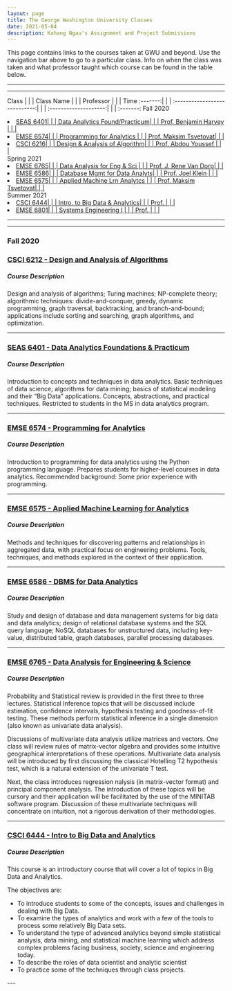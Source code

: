```yaml
---
layout: page
title: The George Washington University Classes
date: 2021-05-04
description: Kahang Ngau's Assignment and Project Submissions
---
```


This page contains links to the courses taken at GWU and beyond. Use the navigation bar above to go to a particular class. Info on when the class was taken and what professor taught which course can be found in the table below.

---
---

Class    | | | Class Name                    | | | Professor             | | | Time 
:-------:| | | :----------------------------:| | | :--------------------:| | | :-------:
Fall 2020
<li><a href="#course1">SEAS 6401| | | Data Analytics Found/Practicum| | | Prof. Benjamin Harvey | | |</a></li> 
<li><a href="#course2">EMSE 6574| | | Programming for Analytics     | | | Prof. Maksim Tsvetovat| | |</a></li> 
<li><a href="#course3">CSCI 6216| | | Design & Analysis of Algorithm| | | Prof. Abdou Youssef   | | |</a></li> 
Spring 2021
<li><a href="#course4">EMSE 6765| | | Data Analysis for Eng & Sci   | | | Prof. J. Rene Van Dorp| | |</a></li> 
<li><a href="#course5">EMSE 6586| | | Database Mgmt for Data Analyts| | | Prof. Joel Klein      | | |</a></li> 
<li><a href="#course6">EMSE 6575| | | Applied Machine Lrn Analytcs  | | | Prof. Maksim Tsvetovat| | |</a></li> 
Summer 2021
<li><a href="#course7">CSCI 6444| | | Intro. to Big Data & Analytics| | | Prof.                 | | |</a></li> 
<li><a href="#course8">EMSE 6801| | | Systems Engineering I         | | | Prof.                 | | |</a></li> 


---

---
### <a name="Fall 2020">Fall 2020</a>
       
### <a name="course3" href="{{ BASE_PATH }}/pages/CSCI6212.html">CSCI 6212 - Design and Analysis of Algorithms</a>

##### Course Description
Design and analysis of algorithms; Turing machines; NP-complete theory; algorithmic techniques: divide-and-conquer, greedy, dynamic programming, graph traversal, backtracking, and branch-and-bound; applications include sorting and searching, graph algorithms, and optimization.

---

### <a name="course1" href="{{ BASE_PATH }}/pages/SEAS6401.html">SEAS 6401 - Data Analytics Foundations & Practicum</a>

##### Course Description
Introduction to concepts and techniques in data analytics. Basic techniques of data science; algorithms for data mining; basics of statistical modeling and their “Big Data” applications. Concepts, abstractions, and practical techniques. Restricted to students in the MS in data analytics program.

---

### <a name="course2" href="{{ BASE_PATH }}/pages/EMSE6574.html">EMSE 6574 - Programming for Analytics</a>

##### Course Description
Introduction to programming for data analytics using the Python programming language. Prepares students for higher-level courses in data analytics. Recommended background: Some prior experience with programming.

---

### <a name="course6" href="{{ BASE_PATH }}/pages/EMSE6575.html">EMSE 6575 - Applied Machine Learning for Analytics</a>

##### Course Description
Methods and techniques for discovering patterns and relationships in aggregated data, with practical focus on engineering problems. Tools, techniques, and methods explored in the context of their application.

---

### <a name="course5" href="{{ BASE_PATH }}/pages/EMSE6586.html">EMSE 6586 - DBMS for Data Analytics</a>

##### Course Description
Study and design of database and data management systems for big data and data analytics; design of relational database systems and the SQL query language; NoSQL databases for unstructured data, including key-value, distributed table, graph databases, parallel processing databases. 

---

### <a name="course4" href="{{ BASE_PATH }}/pages/EMSE6765.html">EMSE 6765 - Data Analysis for Engineering & Science</a>

##### Course Description
<p>Probability and Statistical review is provided in the first three to three lectures. Statistical Inference topics that will be discussed include estimation, confidence intervals, hypothesis testing and goodness-of-fit testing. These methods perform statistical inference in a single dimension (also known as univariate data analysis).</p>
<p>Discussions of multivariate data analysis utilize matrices and vectors. One class will review rules of matrix-vector algebra and provides some intuitive geographical interpretations of these operations. Multivariate data analysis will be introduced by first discussing the classical Hotelling T2 hypothesis test, which is a natural extension of the univariate T test.</p>
<p>Next, the class introduces regression nalysis (in matrix-vector format) and principal component analysis. The introduction of these topics will be cursory and their application will be facilitated by the use of the MINITAB software program. Discussion of these multivariate techniques will concentrate on intuition, not a rigorous derivation of their methodologies.</p>

---

### <a name="course7" href="{{ BASE_PATH }}/pages/EMSE6765.html">CSCI 6444 - Intro to Big Data and Analytics</a>

##### Course Description
<p>This course is an introductory course that will cover a lot of topics in Big Data and Analytics.</p>
<p>The objectives are:</p>
<ul>
       <li>To introduce students to some of the concepts, issues and challenges in dealing with Big Data.</li>
       <li>To examine the types of analytics and work with a few of the tools to process some relatively Big Data sets.</li>
       <li>To understand the type of advanced analytics beyond simple statistical analysis, data mining, and statistical machine learning which address complex problems facing business, society, science and engineering today.</li>
       <li>To describe the roles of data scientist and analytic scientist</li>
       <li>To practice some of the techniques through class projects.</li>
</ul>
---


